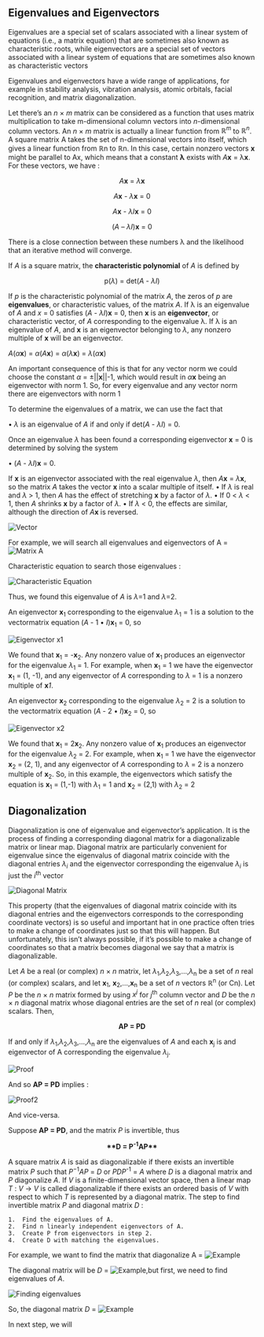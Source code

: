 ## Eigenvalues and Eigenvectors

Eigenvalues are a special set of scalars associated with a linear system of equations (i.e., a matrix equation) that are sometimes also known as characteristic roots, while eigenvectors are a special set of vectors associated with a linear system of equations that are sometimes also known as characteristic vectors

Eigenvalues and eigenvectors have a wide range of applications, for example in stability analysis, vibration analysis, atomic orbitals, facial recognition, and matrix diagonalization. 

Let there’s an _n_ × _m_ matrix can be considered as a function that uses matrix multiplication to take m-dimensional column vectors into _n_-dimensional column vectors. An _n_ × _m_ matrix is actually a linear function from _ℝ<sup>m</sup>_ to _ℝ<sup>n</sup>_. A square matrix A takes the set of n-dimensional vectors into itself, which gives a linear function from ℝn to ℝn. In this case, certain nonzero vectors **x** might be parallel to Ax, which means that a constant **λ** exists with _A_**x** = λ**x**. For these vectors, we have :

<p align="center"><i>A</i><b>x</b> = <i>λ</i><b>x</b></p>
<p align="center"><i>A</i><b>x</b> - <i>λ</i><b>x</b> = 0</p>
<p align="center"><i>A</i><b>x</b> - <i>λI</i><b>x</b> = 0</p>
<p align="center">(<i>A</i> – <i>λI</i>)<b>x</b> = 0</p>

There is a close connection between these numbers λ and the likelihood that an iterative method will converge.

If _A_ is a square matrix, the **characteristic polynomial** of _A_ is defined by
<p align="center">p(<i>λ</i>) = det(<i>A</i> - <i>λI</i>)</p>

If <i>p</i> is the characteristic polynomial of the matrix <i>A</i>, the zeros of <i>p</i> are **eigenvalues**,
or characteristic values, of the matrix <i>A</i>. If λ is an eigenvalue of _A_ and _x_ = 0 satisfies
(_A_ - _λI_)**x** = 0, then **x** is an **eigenvector**, or characteristic vector, of _A_ corresponding to the eigenvalue λ. If λ is an eigenvalue of _A_, and **x** is an eigenvector belonging to _λ_, any nonzero multiple of **x** will be an eigenvector.

<i>A</i>(<i>α</i><b>x</b>) = <i>α</i>(<i>A</i><b>x</b>) = <i>α</i>(<i>λ</i><b>x</b>) = <i>λ</i>(<i>α</i><b>x</b>)

An important consequence of this is that for any vector norm we could choose the constant _α_ = ±||**x**||-1, which would result in _α_**x** being an eigenvector with norm 1. So, for every eigenvalue and any vector norm there are eigenvectors with norm 1

To determine the eigenvalues of a matrix, we can use the fact that

• _λ_ is an eigenvalue of _A_ if and only if det(_A_ - _λI_) = 0.

Once an eigenvalue _λ_ has been found a corresponding eigenvector **x** = 0 is determined by solving the system

• (_A_ - _λI_)**x** = 0.

If **x** is an eigenvector associated with the real eigenvalue _λ_, then _A_**x** = _λ_**x**, so the matrix _A_ takes the vector **x** into a scalar multiple of itself.
• If _λ_ is real and _λ_ > 1, then _A_ has the effect of stretching **x** by a factor of _λ_.
• If 0 < _λ_ < 1, then _A_ shrinks **x** by a factor of _λ_.
• If _λ_ < 0, the effects are similar, although the direction of _A_**x** is reversed.

![Vector](https://handikao29.github.io/image/vector1.png#center)

For example, we will search all eigenvalues and eigenvectors of A = ![Matrix A](https://handikao29.github.io/image/mat1.png)

Characteristic equation to search those eigenvalues :

![Characteristic Equation](https://handikao29.github.io/image/mat2.png)

Thus, we found this eigenvalue of _A_ is _λ_=1 and _λ_=2.

An eigenvector **x**<sub>1</sub> corresponding to the eigenvalue _λ_<sub>1</sub> = 1 is a solution to the vectormatrix equation (_A_ - 1 • _I_)**x**<sub>1</sub> = 0, so

![Eigenvector x1](https://handikao29.github.io/image/mat3.png)

We found that **x**<sub>1</sub> = -**x**<sub>2</sub>. Any nonzero value of **x**<sub>1</sub> produces an eigenvector for the eigenvalue _λ_<sub>1</sub> = 1.
For example, when **x**<sub>1</sub> = 1 we have the eigenvector **x**<sub>1</sub> = (1, -1), and any eigenvector of _A_ corresponding to _λ_ = 1 is a nonzero multiple of **x**_1_.

An eigenvector **x**<sub>2</sub> corresponding to the eigenvalue _λ_<sub>2</sub> = 2 is a solution to the vectormatrix equation (_A_ - 2 • _I_)**x**<sub>2</sub> = 0, so

![Eigenvector x2](https://handikao29.github.io/image/mat4.png)

We found that **x**<sub>1</sub> = 2**x**<sub>2</sub>. Any nonzero value of **x**<sub>1</sub> produces an eigenvector for the eigenvalue _λ_<sub>2</sub> = 2.
For example, when **x**<sub>1</sub> = 1 we have the eigenvector **x**<sub>2</sub> = (2, 1), and any eigenvector of _A_ corresponding to _λ_ = 2 is a nonzero multiple of **x**<sub>2</sub>.
So, in this example, the eigenvectors which satisfy the equation is **x**<sub>1</sub> = (1,-1) with _λ_<sub>1</sub> = 1 and **x**<sub>2</sub> = (2,1) with _λ_<sub>2</sub> = 2

## Diagonalization

Diagonalization is one of eigenvalue and eigenvector’s application. It is the process of finding a corresponding diagonal matrix for a diagonalizable matrix or linear map. 
Diagonal matrix are particularly convenient for eigenvalue since the eigenvalus of diagonal matrix coincide with the diagonal entries _λ_<sub>_i_</sub> and the eigenvector corresponding the eigenvalue _λ_<sub>_i_</sub> is just the _i_<sup>th</sup> vector

![Diagonal Matrix](https://handikao29.github.io/image/diagonalmatrix.png)

This property (that the eigenvalues of diagonal matrix coincide with its diagonal entries and the eigenvectors corresponds to the corresponding coordinate vectors) is so useful and important hat in one practice often tries to make a change of coordinates just so that this will happen. But unfortunately, this isn’t always possible, if it’s possible to make a change of coordinates so that a matrix becomes diagonal we say that a matrix is diagonalizable.

Let _A_ be a real (or complex) _n_ × _n_ matrix, let _λ_<sub>1</sub>,_λ_<sub>2</sub>,_λ_<sub>3</sub>,…,_λ_<sub>n</sub> be a set of _n_ real (or complex) scalars, and let **x**<sub>1</sub>, **x**<sub>2</sub>,…,**x**<sub>n</sub> be a set of _n_ vectors ℝ<sup>n</sup> (or Cn). Let _P_ be the _n_ × _n_ matrix formed by using _x<sup>j</sup>_ for _j_<sup>th</sup> column vector and _D_ be the _n_ × _n_ diagonal matrix whose diagonal entries are the set of _n_ real (or complex) scalars. Then,

<p align="center"><b>AP = PD</b></p>

If and only if _λ_<sub>1</sub>,_λ_<sub>2</sub>,_λ_<sub>3</sub>,…,_λ_<sub>n</sub> are the eigenvalues of _A_ and each **x**<sub>j</sub> is and eigenvector of A corresponding the eigenvalue _λ_<sub>j</sub>.

![Proof](https://handikao29.github.io/image/proof1.png)

And so **AP = PD** implies :

![Proof2](https://handikao29.github.io/image/proof2.png)

And vice-versa.

Suppose **AP = PD**, and the matrix _P_ is invertible, thus
<p align="center"><b>**D = P<sup>-1</sup>AP**</b></p>

A square matrix _A_ is said as diagonalizable if there exists an invertible matrix _P_ such that _P_<sup>−1</sup>_AP_ = _D_ or _PDP_<sup>-1</sup> = _A_ where _D_ is a diagonal matrix and _P_ diagonalize _A_.
If _V_ is a finite-dimensional vector space, then a linear map _T_ : _V_ → _V_ is called diagonalizable if there exists an ordered basis of _V_ with respect to which _T_ is represented by a diagonal matrix. 
The step to find invertible matrix _P_ and diagonal matrix _D_ :
```
1.	Find the eigenvalues of A.
2.	Find n linearly independent eigenvectors of A.
3.	Create P from eigenvectors in step 2.
4.	Create D with matching the eigenvalues.
```

For example, we want to find the matrix that diagonalize A = 
![Example](https://handikao29.github.io/image/mat5.png)

The diagonal matrix will be _D_ = ![Example](https://handikao29.github.io/image/mat6.png),but first, we need to find eigenvalues of _A_.

![Finding eigenvalues](https://handikao29.github.io/image/mat7.png)

So, the diagonal matrix _D_ = ![Example](https://handikao29.github.io/image/mat8.png)

In next step, we will 
